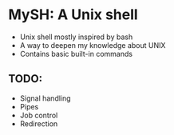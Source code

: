 # MySH: A Unix shell
* Unix shell mostly inspired by bash
* A way to deepen my knowledge about UNIX
* Contains basic built-in commands 


## TODO:
* Signal handling
* Pipes
* Job control
* Redirection

